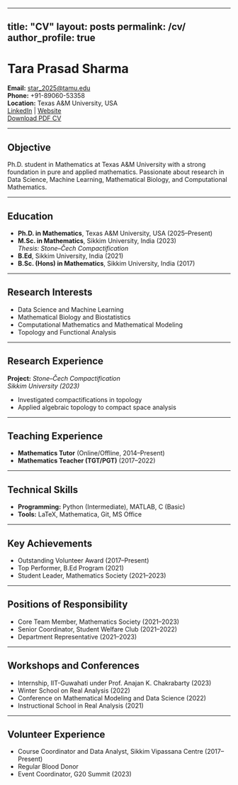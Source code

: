 
---
title: "CV"
layout: posts
permalink: /cv/
author_profile: true
---


# Tara Prasad Sharma

**Email:** [star_2025@tamu.edu](mailto:star_2025@tamu.edu)  
**Phone:** +91-89060-53358  
**Location:** Texas A&M University, USA  
[LinkedIn](https://linkedin.com/in/taraps) | [Website](https://tarapsharma.github.io)  
[Download PDF CV](TaraPrasadSharma_CV.pdf)

---

## Objective

Ph.D. student in Mathematics at Texas A&M University with a strong foundation in pure and applied mathematics. Passionate about research in Data Science, Machine Learning, Mathematical Biology, and Computational Mathematics.

---

## Education

- **Ph.D. in Mathematics**, Texas A&M University, USA (2025–Present)  
- **M.Sc. in Mathematics**, Sikkim University, India (2023)  
  *Thesis: Stone–Čech Compactification*  
- **B.Ed**, Sikkim University, India (2021)  
- **B.Sc. (Hons) in Mathematics**, Sikkim University, India (2017)  

---

## Research Interests

- Data Science and Machine Learning  
- Mathematical Biology and Biostatistics  
- Computational Mathematics and Mathematical Modeling  
- Topology and Functional Analysis  

---

## Research Experience

**Project:** *Stone–Čech Compactification*  
*Sikkim University (2023)*  
- Investigated compactifications in topology  
- Applied algebraic topology to compact space analysis  

---

## Teaching Experience

- **Mathematics Tutor** (Online/Offline, 2014–Present)  
- **Mathematics Teacher (TGT/PGT)** (2017–2022)  

---

## Technical Skills

- **Programming:** Python (Intermediate), MATLAB, C (Basic)  
- **Tools:** LaTeX, Mathematica, Git, MS Office  

---

## Key Achievements

- Outstanding Volunteer Award (2017–Present)  
- Top Performer, B.Ed Program (2021)  
- Student Leader, Mathematics Society (2021–2023)  

---

## Positions of Responsibility

- Core Team Member, Mathematics Society (2021–2023)  
- Senior Coordinator, Student Welfare Club (2021–2022)  
- Department Representative (2021–2023)  

---

## Workshops and Conferences

- Internship, IIT-Guwahati under Prof. Anajan K. Chakrabarty (2023)  
- Winter School on Real Analysis (2022)  
- Conference on Mathematical Modeling and Data Science (2022)  
- Instructional School in Real Analysis (2021)  

---

## Volunteer Experience

- Course Coordinator and Data Analyst, Sikkim Vipassana Centre (2017–Present)  
- Regular Blood Donor  
- Event Coordinator, G20 Summit (2023)
